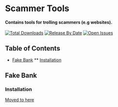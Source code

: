 # Scammer Tools
#### Contains tools for trolling scammers (e.g websites).

[![Total Downloads](https://img.shields.io/github/downloads/DeagoTheDoggo/Scammer-Tools/total)]()
[![Release By Date](https://img.shields.io/github/v/release/DeagoTheDoggo/Scammer-Tools)]()
[![Open Issues](https://img.shields.io/github/issues-raw/DeagoTheDoggo/Scammer-Tools)]()

## Table of Contents
* [Fake Bank](#fake-bank)
 ** [Installation](#installation)

## Fake Bank
### Installation
[Moved to here](https://github.com/DeagoTheDoggo/Scammer-Tools/blob/master/Fake%20Bank/INSTALLATION.md)
